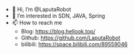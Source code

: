 - 👋 Hi, I’m @LaputaRobot
- 👀 I’m interested in SDN, JAVA, Spring
- 📫 How to reach me 
  - Blog: https://blog.hellook.top/
  - Github: https://github.com/LaputaRobot
  - bilibili: https://space.bilibili.com/89559046
<!---
LaputaRobot/LaputaRobot is a ✨ special ✨ repository because its `README.md` (this file) appears on your GitHub profile.
You can click the Preview link to take a look at your changes.
--->
